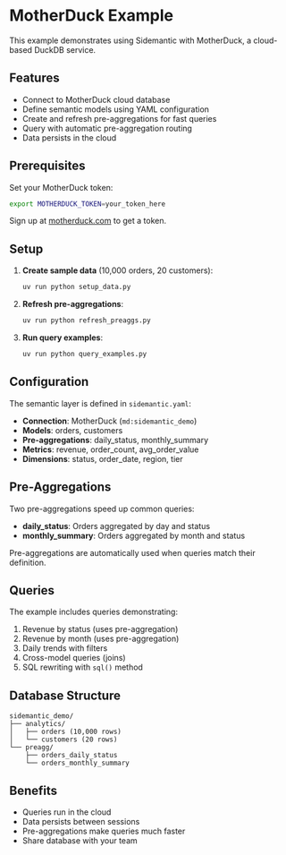 # MotherDuck Example

This example demonstrates using Sidemantic with MotherDuck, a cloud-based DuckDB service.

## Features

- Connect to MotherDuck cloud database
- Define semantic models using YAML configuration
- Create and refresh pre-aggregations for fast queries
- Query with automatic pre-aggregation routing
- Data persists in the cloud

## Prerequisites

Set your MotherDuck token:
```bash
export MOTHERDUCK_TOKEN=your_token_here
```

Sign up at [motherduck.com](https://motherduck.com) to get a token.

## Setup

1. **Create sample data** (10,000 orders, 20 customers):
   ```bash
   uv run python setup_data.py
   ```

2. **Refresh pre-aggregations**:
   ```bash
   uv run python refresh_preaggs.py
   ```

3. **Run query examples**:
   ```bash
   uv run python query_examples.py
   ```

## Configuration

The semantic layer is defined in `sidemantic.yaml`:

- **Connection**: MotherDuck (`md:sidemantic_demo`)
- **Models**: orders, customers
- **Pre-aggregations**: daily_status, monthly_summary
- **Metrics**: revenue, order_count, avg_order_value
- **Dimensions**: status, order_date, region, tier

## Pre-Aggregations

Two pre-aggregations speed up common queries:

- **daily_status**: Orders aggregated by day and status
- **monthly_summary**: Orders aggregated by month and status

Pre-aggregations are automatically used when queries match their definition.

## Queries

The example includes queries demonstrating:

1. Revenue by status (uses pre-aggregation)
2. Revenue by month (uses pre-aggregation)
3. Daily trends with filters
4. Cross-model queries (joins)
5. SQL rewriting with `sql()` method

## Database Structure

```
sidemantic_demo/
├── analytics/
│   ├── orders (10,000 rows)
│   └── customers (20 rows)
└── preagg/
    ├── orders_daily_status
    └── orders_monthly_summary
```

## Benefits

- Queries run in the cloud
- Data persists between sessions
- Pre-aggregations make queries much faster
- Share database with your team

